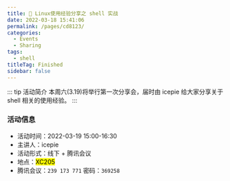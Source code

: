 ```yaml
---
title: 📢 Linux使用经验分享之 shell 实战
date: 2022-03-18 15:41:06
permalink: /pages/cd8123/
categories:
  - Events
  - Sharing
tags:
  - shell
titleTag: Finished
sidebar: false
---
```



::: tip 活动简介
本周六(3.19)将举行第一次分享会，届时由 icepie 给大家分享关于 shell 相关的使用经验。
:::



### 活动信息


- 活动时间：2022-03-19  15:00-16:30  <Badge text="UTC +08:00" />
- 主讲人：icepie
- 活动形式：线下 + 腾讯会议 
- 地点：<mark>XC205</mark>  <Badge text="开元校区"/>
- 腾讯会议：` 239 173 771 ` 密码：` 369258 ` 
